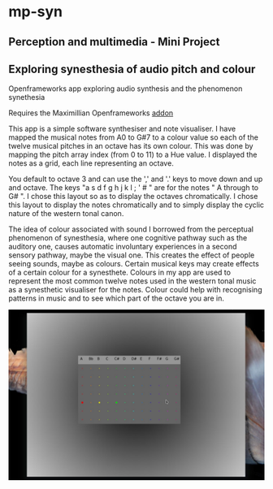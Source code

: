 # mp-syn
## Perception and multimedia - Mini Project
## Exploring synesthesia of audio pitch and colour

Openframeworks app exploring audio synthesis and the phenomenon synethesia

Requires the Maximillian Openframeworks [addon](https://github.com/micknoise/Maximilian)

This app is a simple software synthesiser and note visualiser. I have mapped the musical notes from A0 to G#7 to a colour value so each of the twelve musical pitches in an octave has its own colour. This was done by mapping the pitch array index (from 0 to 11) to a Hue value. I displayed the notes as a grid, each line representing an octave. 

You default to octave 3 and can use the ',' and '.' keys to move down and up and octave. The keys "a s d f g h j k l ; ' # " are for the notes " A through to G# ". I chose this layout so as to display the octaves chromatically. I chose this layout to display the notes chromatically and to simply display the cyclic nature of the western tonal canon. 

The idea of colour associated with sound I borrowed from the perceptual phenomenon of synesthesia, where one cognitive pathway such as the auditory one, causes automatic involuntary experiences in a second sensory pathway, maybe the visual one. This creates the effect of people seeing sounds, maybe as colours. Certain musical keys may create effects of a certain colour for a synesthete. Colours in my app are used to represent the most common twelve notes used in the western tonal music as a synesthetic visualiser for the notes. Colour could help with recognising patterns in music and to see which part of the octave you are in. 

![Interface image ](https://github.com/C1harlieL/mp-syn/blob/master/interface.jpeg)
